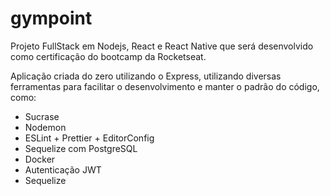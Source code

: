 # gympoint
Projeto FullStack em Nodejs, React e React Native que será desenvolvido como certificação do bootcamp da Rocketseat.

Aplicação criada do zero utilizando o Express, utilizando diversas ferramentas para facilitar o desenvolvimento e manter o padrão do código, como:
- Sucrase
- Nodemon
- ESLint + Prettier + EditorConfig
- Sequelize com PostgreSQL
- Docker
- Autenticação JWT
- Sequelize
